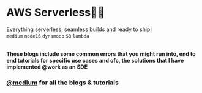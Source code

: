 # AWS Serverless👩‍💻
Everything serverless, seamless builds and ready to ship!<br/>
`medium` `node16` `dynamodb` `S3` `lambda`

<br/>
<b>These blogs include some common errors that you might run into, end to end tutorials for specific use cases and ofc, the solutions that I have implemented @work as an SDE</b>

### [@medium](https://medium.com/@aishani-pachauri/list/aws-serverless-dcca2036cf82) for all the blogs & tutorials
